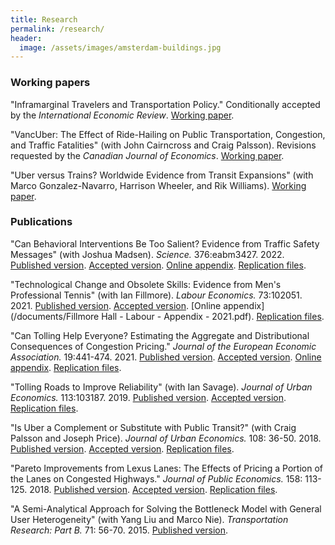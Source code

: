 ```yaml
---
title: Research
permalink: /research/
header:
  image: /assets/images/amsterdam-buildings.jpg
---
```


<!-- **Fields:** Urban and Transportation Economics -->

<!-- **Interests:** Energy markets and climate change. Water management. Fisheries policy. The impact of environmental quality on market outcomes. -->

### Working papers

"Inframarginal Travelers and Transportation Policy." Conditionally accepted by the *International Economic Review*. [Working paper](https://papers.ssrn.com/abstract=3424097).

"VancUber: The Effect of Ride-Hailing on Public Transportation, Congestion, and Traffic Fatalities" (with John Cairncross and Craig Palsson). Revisions requested by the *Canadian Journal of Economics*. [Working paper](/documents/Vancouver_and_Uber.pdf).

"Uber versus Trains? Worldwide Evidence from Transit Expansions" (with Marco Gonzalez-Navarro, Harrison Wheeler, and Rik Williams). [Working paper](https://papers.ssrn.com/sol3/papers.cfm?abstract_id=3959760).

<!-- ## Selected works in progress -->


### Publications

"Can Behavioral Interventions Be Too Salient? Evidence from Traffic Safety Messages" (with Joshua Madsen). *Science.* 376:eabm3427. 2022. [Published version](https://doi.org/10.1126/science.abm3427). [Accepted version](https://tspace.library.utoronto.ca/bitstream/1807/111157/1/Hall%20Madsen%20-%20Science%20-%20Accepted%20Version%20-%202022.pdf). [Online appendix](https://www.science.org/doi/suppl/10.1126/science.abm3427/suppl_file/science.abm3427_sm.pdf). [Replication files](https://doi.org/10.5683/SP3/MCH1EF).

"Technological Change and Obsolete Skills: Evidence from Men's Professional Tennis" (with Ian Fillmore). *Labour Economics.* 73:102051. 2021. [Published version](https://doi.org/10.1016/j.labeco.2021.102051). [Accepted version](https://tspace.library.utoronto.ca/bitstream/1807/108262/2/Technological_change_2021_TSpace.pdf). [Online appendix](/documents/Fillmore Hall - Labour - Appendix - 2021.pdf). [Replication files](http://doi.org/10.3886/E149621V2).


"Can Tolling Help Everyone? Estimating the Aggregate and Distributional Consequences of Congestion Pricing." *Journal of the European Economic Association.* 19:441-474. 2021. [Published version](https://academic.oup.com/jeea/advance-article/doi/10.1093/jeea/jvz082/5721772?guestAccessKey=7c81a42d-0138-4fbf-94bc-046eea00b320). [Accepted version](https://tspace.library.utoronto.ca/bitstream/1807/104543/2/Hall%20-%20JEEA%20-%20WP%20-%202021.pdf). [Online appendix](https://tspace.library.utoronto.ca/bitstream/1807/104543/1/Hall%20-%20JEEA%20-%20Appendix%20-%202021.pdf). [Replication files](https://doi.org/10.5683/SP2/RZS1FL).

"Tolling Roads to Improve Reliability" (with Ian Savage). *Journal of Urban Economics.* 113:103187. 2019. [Published version](https://doi.org/10.1016/j.jue.2019.103187). [Accepted version](https://tspace.library.utoronto.ca/bitstream/1807/97220/1/Hall%20and%20Savage%20-%20JUE%20-%20WP%20-%202019.pdf). [Replication files](https://doi.org/10.3886/E115489V1).

"Is Uber a Complement or Substitute with Public Transit?" (with Craig Palsson and Joseph Price). *Journal of Urban Economics.* 108: 36-50. 2018. [Published version](https://doi.org/10.1016/j.jue.2018.09.003). [Accepted version](https://tspace.library.utoronto.ca/bitstream/1807/90811/1/Is%20Uber%20a_TSpace.pdf). [Replication files](https://doi.org/10.3886/E115490V3).

"Pareto Improvements from Lexus Lanes: The Effects of Pricing a Portion of the Lanes on Congested Highways." *Journal of Public Economics.* 158: 113-125. 2018. [Published version](https://doi.org/10.1016/j.jpubeco.2018.01.003). [Accepted version](https://tspace.library.utoronto.ca/bitstream/1807/90640/1/PI_from_LL.pdf). [Replication files](http://doi.org/10.3886/E115488V1).

"A Semi-Analytical Approach for Solving the Bottleneck Model with General User Heterogeneity" (with Yang Liu and Marco Nie). *Transportation Research: Part B.* 71: 56-70. 2015. [Published version](https://doi.org/10.1016/j.trb.2014.09.016).

